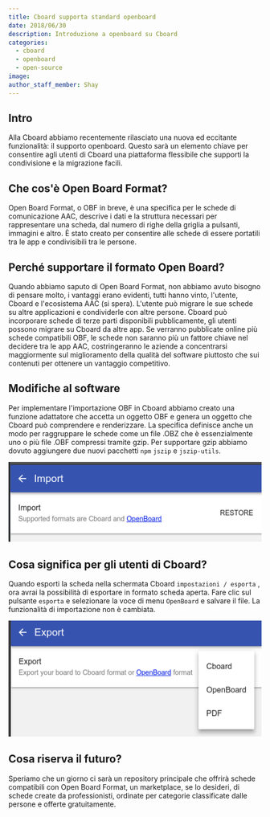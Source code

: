 ```yaml
---
title: Cboard supporta standard openboard
date: 2018/06/30
description: Introduzione a openboard su Cboard
categories:
  - cboard
  - openboard
  - open-source
image:
author_staff_member: Shay
---
```

## Intro

Alla Cboard abbiamo recentemente rilasciato una nuova ed eccitante funzionalità: il supporto openboard. Questo sarà un elemento chiave per consentire agli utenti di Cboard una piattaforma flessibile che supporti la condivisione e la migrazione facili.

## Che cos'è Open Board Format?

Open Board Format, o OBF in breve, è una specifica per le schede di comunicazione AAC, descrive i dati e la struttura necessari per rappresentare una scheda, dal numero di righe della griglia a pulsanti, immagini e altro. È stato creato per consentire alle schede di essere portatili tra le app e condivisibili tra le persone.

## Perché supportare il formato Open Board?

Quando abbiamo saputo di Open Board Format, non abbiamo avuto bisogno di pensare molto, i vantaggi erano evidenti, tutti hanno vinto, l'utente, Cboard e l'ecosistema AAC (si spera). L'utente può migrare le sue schede su altre applicazioni e condividerle con altre persone. Cboard può incorporare schede di terze parti disponibili pubblicamente, gli utenti possono migrare su Cboard da altre app. Se verranno pubblicate online più schede compatibili OBF, le schede non saranno più un fattore chiave nel decidere tra le app AAC, costringeranno le aziende a concentrarsi maggiormente sul miglioramento della qualità del software piuttosto che sui contenuti per ottenere un vantaggio competitivo.

## Modifiche al software

Per implementare l'importazione OBF in Cboard abbiamo creato una funzione adattatore che accetta un oggetto OBF e genera un oggetto che Cboard può comprendere e renderizzare. La specifica definisce anche un modo per raggruppare le schede come un file .OBZ che è essenzialmente uno o più file .OBF compressi tramite gzip. Per supportare gzip abbiamo dovuto aggiungere due nuovi pacchetti `npm` `jszip` e `jszip-utils`.

![Cboard](/images/app/import.png)

## Cosa significa per gli utenti di Cboard?

Quando esporti la scheda nella schermata Cboard `impostazioni / esporta` , ora avrai la possibilità di esportare in formato scheda aperta. Fare clic sul pulsante `esporta` e selezionare la voce di menu `OpenBoard` e salvare il file. La funzionalità di importazione non è cambiata.

![Cboard](/images/app/export.png)

## Cosa riserva il futuro?

Speriamo che un giorno ci sarà un repository principale che offrirà schede compatibili con Open Board Format, un marketplace, se lo desideri, di schede create da professionisti, ordinate per categorie classificate dalle persone e offerte gratuitamente.